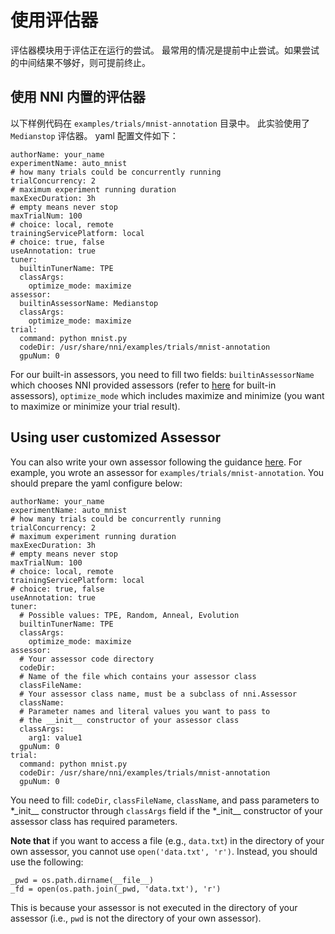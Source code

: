 # **使用评估器**

评估器模块用于评估正在运行的尝试。 最常用的情况是提前中止尝试。如果尝试的中间结果不够好，则可提前终止。

## 使用 NNI 内置的评估器

以下样例代码在 `examples/trials/mnist-annotation` 目录中。 此实验使用了 `Medianstop` 评估器。 yaml 配置文件如下：

    authorName: your_name
    experimentName: auto_mnist
    # how many trials could be concurrently running
    trialConcurrency: 2
    # maximum experiment running duration
    maxExecDuration: 3h
    # empty means never stop
    maxTrialNum: 100
    # choice: local, remote  
    trainingServicePlatform: local
    # choice: true, false  
    useAnnotation: true
    tuner:
      builtinTunerName: TPE
      classArgs:
        optimize_mode: maximize
    assessor:
      builtinAssessorName: Medianstop
      classArgs:
        optimize_mode: maximize
    trial:
      command: python mnist.py
      codeDir: /usr/share/nni/examples/trials/mnist-annotation
      gpuNum: 0
    

For our built-in assessors, you need to fill two fields: `builtinAssessorName` which chooses NNI provided assessors (refer to [here]() for built-in assessors), `optimize_mode` which includes maximize and minimize (you want to maximize or minimize your trial result).

## Using user customized Assessor

You can also write your own assessor following the guidance [here](). For example, you wrote an assessor for `examples/trials/mnist-annotation`. You should prepare the yaml configure below:

    authorName: your_name
    experimentName: auto_mnist
    # how many trials could be concurrently running
    trialConcurrency: 2
    # maximum experiment running duration
    maxExecDuration: 3h
    # empty means never stop
    maxTrialNum: 100
    # choice: local, remote  
    trainingServicePlatform: local
    # choice: true, false  
    useAnnotation: true
    tuner:
      # Possible values: TPE, Random, Anneal, Evolution
      builtinTunerName: TPE
      classArgs:
        optimize_mode: maximize
    assessor:
      # Your assessor code directory
      codeDir: 
      # Name of the file which contains your assessor class
      classFileName: 
      # Your assessor class name, must be a subclass of nni.Assessor
      className: 
      # Parameter names and literal values you want to pass to
      # the __init__ constructor of your assessor class
      classArgs:
        arg1: value1
      gpuNum: 0
    trial:
      command: python mnist.py
      codeDir: /usr/share/nni/examples/trials/mnist-annotation
      gpuNum: 0
    

You need to fill: `codeDir`, `classFileName`, `className`, and pass parameters to *\_init__ constructor through `classArgs` field if the *\_init__ constructor of your assessor class has required parameters.

**Note that** if you want to access a file (e.g., ```data.txt```) in the directory of your own assessor, you cannot use ```open('data.txt', 'r')```. Instead, you should use the following:

    _pwd = os.path.dirname(__file__)
    _fd = open(os.path.join(_pwd, 'data.txt'), 'r')
    

This is because your assessor is not executed in the directory of your assessor (i.e., ```pwd``` is not the directory of your own assessor).